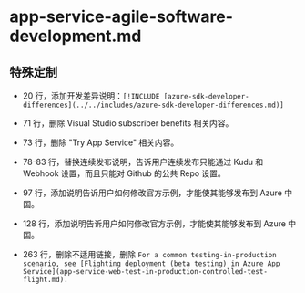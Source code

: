 # app-service-agile-software-development.md

## 特殊定制

* 20 行，添加开发差异说明：`[!INCLUDE [azure-sdk-developer-differences](../../includes/azure-sdk-developer-differences.md)]`

* 71 行，删除 Visual Studio subscriber benefits 相关内容。

* 73 行，删除 "Try App Service" 相关内容。

* 78-83 行，替换连续发布说明，告诉用户连续发布只能通过 Kudu 和 Webhook 设置，而且只能对 Github 的公共 Repo 设置。

* 97 行，添加说明告诉用户如何修改官方示例，才能使其能够发布到 Azure 中国。

* 128 行，添加说明告诉用户如何修改官方示例，才能使其能够发布到 Azure 中国。

* 263 行，删除不适用链接，删除 `For a common testing-in-production scenario, see [Flighting deployment (beta testing) in Azure App Service](app-service-web-test-in-production-controlled-test-flight.md).`